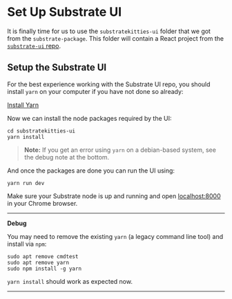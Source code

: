 Set Up Substrate UI
===

It is finally time for us to use the `substratekitties-ui` folder that we got from the `substrate-package`. This folder will contain a React project from the [`substrate-ui` repo](https://github.com/paritytech/substrate-ui/tree/substrate-node-template).

## Setup the Substrate UI

For the best experience working with the Substrate UI repo, you should install `yarn` on your computer if you have not done so already:

[Install Yarn](https://yarnpkg.com/lang/en/docs/install/)

Now we can install the node packages required by the UI:

```
cd substratekitties-ui
yarn install
```

> **Note:** If you get an error using `yarn` on a debian-based system, see the debug note at the bottom.

And once the packages are done you can run the UI using:

```
yarn run dev
```

Make sure your Substrate node is up and running and open [localhost:8000](http://localhost:8000) in your Chrome browser.

----
**Debug**

You may need to remove the existing `yarn` (a legacy command line tool) and install via `npm`:
```
sudo apt remove cmdtest
sudo apt remove yarn
sudo npm install -g yarn
```
`yarn install` should work as expected now.

----


